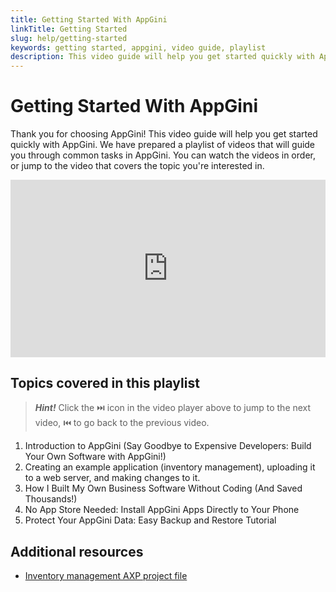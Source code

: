 ```yaml
---
title: Getting Started With AppGini
linkTitle: Getting Started
slug: help/getting-started
keywords: getting started, appgini, video guide, playlist
description: This video guide will help you get started quickly with AppGini. We have prepared a playlist of videos that will guide you through common tasks in AppGini.
---
```


# Getting Started With AppGini

Thank you for choosing AppGini! This video guide will help you get started quickly with AppGini.
We have prepared a playlist of videos that will guide you through common tasks in AppGini. You can watch the videos in order, or jump to the video that covers the topic you're interested in.

<div style="position: relative; width: 100%; padding-bottom: 56.25%; overflow: hidden;">
<iframe src="https://www.youtube.com/embed/p6tzxGGWDMs?list=PLzMTFzivz3LhzejLHk0SwQW0dHK8pTh8Q" title="Create a Multi-User Business Application In Minutes with AppGini" frameborder="0" allow="accelerometer; autoplay; clipboard-write; encrypted-media; gyroscope; picture-in-picture; web-share" referrerpolicy="strict-origin-when-cross-origin" allowfullscreen style="position: absolute; top: 0; left: 0; width: 100%; height: 100%;"></iframe>
</div>

## Topics covered in this playlist

> ***Hint!*** Click the ⏭️ icon in the video player above to jump to the next video, ⏮️ to go back to the previous video.

1. Introduction to AppGini (Say Goodbye to Expensive Developers: Build Your Own Software with AppGini!)
2. Creating an example application (inventory management), uploading it to a web server, and making changes to it.
3. How I Built My Own Business Software Without Coding (And Saved Thousands!)
4. No App Store Needed: Install AppGini Apps Directly to Your Phone
5. Protect Your AppGini Data: Easy Backup and Restore Tutorial

## Additional resources

- [Inventory management AXP project file](https://cdn.bigprof.com/appgini-sample-projects/inventory_management.axp "Download inventory management project to edit in AppGini")


